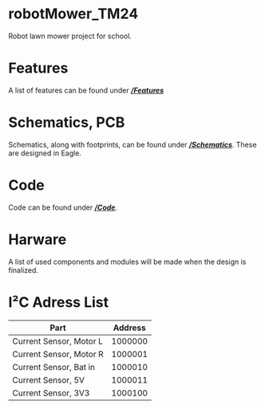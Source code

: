 # robotMower_TM24
Robot lawn mower project for school.

# Features
A list of features can be found under [<b>*/Features*</b>](/Features.md)

# Schematics, PCB
Schematics, along with footprints, can be found under [<b>*/Schematics*</b>](/Schematics).
These are designed in Eagle.

# Code
Code can be found under [<b>*/Code*</b>](/Code).

# Harware
A list of used components and modules will be made when the design is finalized.

# I²C Adress List
|Part|Address|
|----|-------|
|Current Sensor, Motor L| 1000000|
|Current Sensor, Motor R| 1000001|
|Current Sensor, Bat in|1000010|
|Current Sensor, 5V|1000011|
|Current Sensor, 3V3|1000100|
